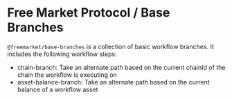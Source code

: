 # Free Market Protocol / Base Branches

`@freemarket/base-branches` is a collection of basic workflow branches. It includes the following workflow steps:

- chain-branch: Take an alternate path based on the current chainId of the chain the workflow is executing on
- asset-balance-branch: Take an alternate path based on the current balance of a workflow asset
